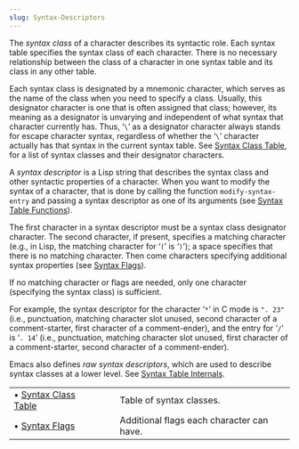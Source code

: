 ```yaml
---
slug: Syntax-Descriptors
---
```


The *syntax class* of a character describes its syntactic role. Each syntax table specifies the syntax class of each character. There is no necessary relationship between the class of a character in one syntax table and its class in any other table.

Each syntax class is designated by a mnemonic character, which serves as the name of the class when you need to specify a class. Usually, this designator character is one that is often assigned that class; however, its meaning as a designator is unvarying and independent of what syntax that character currently has. Thus, ‘`\`’ as a designator character always stands for escape character syntax, regardless of whether the ‘`\`’ character actually has that syntax in the current syntax table. See [Syntax Class Table](/docs/elisp/Syntax-Class-Table), for a list of syntax classes and their designator characters.

A *syntax descriptor* is a Lisp string that describes the syntax class and other syntactic properties of a character. When you want to modify the syntax of a character, that is done by calling the function `modify-syntax-entry` and passing a syntax descriptor as one of its arguments (see [Syntax Table Functions](/docs/elisp/Syntax-Table-Functions)).

The first character in a syntax descriptor must be a syntax class designator character. The second character, if present, specifies a matching character (e.g., in Lisp, the matching character for ‘`(`’ is ‘`)`’); a space specifies that there is no matching character. Then come characters specifying additional syntax properties (see [Syntax Flags](/docs/elisp/Syntax-Flags)).

If no matching character or flags are needed, only one character (specifying the syntax class) is sufficient.

For example, the syntax descriptor for the character ‘`*`’ in C mode is `". 23"` (i.e., punctuation, matching character slot unused, second character of a comment-starter, first character of a comment-ender), and the entry for ‘`/`’ is ‘`. 14`’ (i.e., punctuation, matching character slot unused, first character of a comment-starter, second character of a comment-ender).

Emacs also defines *raw syntax descriptors*, which are used to describe syntax classes at a lower level. See [Syntax Table Internals](/docs/elisp/Syntax-Table-Internals).

|                                                        |    |                                           |
| :----------------------------------------------------- | -- | :---------------------------------------- |
| • [Syntax Class Table](/docs/elisp/Syntax-Class-Table) |    | Table of syntax classes.                  |
| • [Syntax Flags](/docs/elisp/Syntax-Flags)             |    | Additional flags each character can have. |
